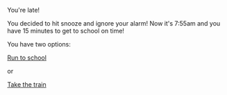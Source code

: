 You're late!

You decided to hit snooze and ignore your alarm!
Now it's 7:55am and you have 15 minutes to get to school on time!

You have two options:

[Run to school](../good-day/run.md)

or

[Take the train](train.md)